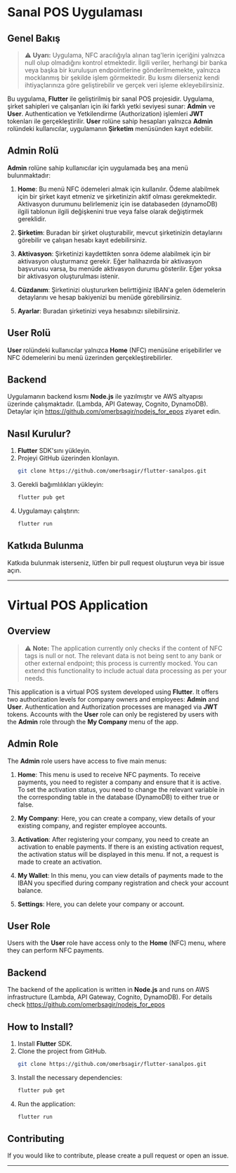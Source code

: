 
# Sanal POS Uygulaması

## Genel Bakış

> ⚠️ **Uyarı:** Uygulama, NFC aracılığıyla alınan tag'lerin içeriğini yalnızca null olup olmadığını kontrol etmektedir. İlgili veriler, herhangi bir banka veya başka bir kuruluşun endpointlerine gönderilmemekte, yalnızca mocklanmış bir şekilde işlem görmektedir. Bu kısmı dilerseniz kendi ihtiyaçlarınıza göre geliştirebilir ve gerçek veri işleme ekleyebilirsiniz.


Bu uygulama, **Flutter** ile geliştirilmiş bir sanal POS projesidir. Uygulama, şirket sahipleri ve çalışanları için iki farklı yetki seviyesi sunar: **Admin** ve **User**. Authentication ve Yetkilendirme (Authorization) işlemleri **JWT** tokenları ile gerçekleştirilir. **User** rolüne sahip hesapları yalnızca **Admin** rolündeki kullanıcılar, uygulamanın **Şirketim** menüsünden kayıt edebilir.

## Admin Rolü

**Admin** rolüne sahip kullanıcılar için uygulamada beş ana menü bulunmaktadır:

1. **Home**: Bu menü NFC ödemeleri almak için kullanılır. Ödeme alabilmek için bir şirket kayıt etmeniz ve şirketinizin aktif olması gerekmektedir. Aktivasyon durumunu belirlemeniz için ise databaseden (dynamoDB) ilgili tablonun ilgili değişkenini true veya false olarak değiştirmek gereklidir.

2. **Şirketim**: Buradan bir şirket oluşturabilir, mevcut şirketinizin detaylarını görebilir ve çalışan hesabı kayıt edebilirsiniz.

3. **Aktivasyon**: Şirketinizi kaydettikten sonra ödeme alabilmek için bir aktivasyon oluşturmanız gerekir. Eğer halihazırda bir aktivasyon başvurusu varsa, bu menüde aktivasyon durumu gösterilir. Eğer yoksa bir aktivasyon oluşturulması istenir.

4. **Cüzdanım**: Şirketinizi oluştururken belirttiğiniz IBAN'a gelen ödemelerin detaylarını ve hesap bakiyenizi bu menüde görebilirsiniz.

5. **Ayarlar**: Buradan şirketinizi veya hesabınızı silebilirsiniz.

## User Rolü

**User** rolündeki kullanıcılar yalnızca **Home** (NFC) menüsüne erişebilirler ve NFC ödemelerini bu menü üzerinden gerçekleştirebilirler.

## Backend

Uygulamanın backend kısmı **Node.js** ile yazılmıştır ve AWS altyapısı üzerinde çalışmaktadır. (Lambda, API Gateway, Cognito, DynamoDB). Detaylar için https://github.com/omerbsagir/nodejs_for_epos ziyaret edin.

## Nasıl Kurulur?

1. **Flutter** SDK'sını yükleyin.
2. Projeyi GitHub üzerinden klonlayın.
   ```bash
   git clone https://github.com/omerbsagir/flutter-sanalpos.git
   ```
3. Gerekli bağımlılıkları yükleyin:
   ```bash
   flutter pub get
   ```
4. Uygulamayı çalıştırın:
   ```bash
   flutter run
   ```

## Katkıda Bulunma

Katkıda bulunmak isterseniz, lütfen bir pull request oluşturun veya bir issue açın.

---

# Virtual POS Application

## Overview

> ⚠️ **Note:** The application currently only checks if the content of NFC tags is null or not. The relevant data is not being sent to any bank or other external endpoint; this process is currently mocked. You can extend this functionality to include actual data processing as per your needs.


This application is a virtual POS system developed using **Flutter**. It offers two authorization levels for company owners and employees: **Admin** and **User**. Authentication and Authorization processes are managed via **JWT** tokens. Accounts with the **User** role can only be registered by users with the **Admin** role through the **My Company** menu of the app.

## Admin Role

The **Admin** role users have access to five main menus:

1. **Home**: This menu is used to receive NFC payments. To receive payments, you need to register a company and ensure that it is active. To set the activation status, you need to change the relevant variable in the corresponding table in the database (DynamoDB) to either true or false.

2. **My Company**: Here, you can create a company, view details of your existing company, and register employee accounts.

3. **Activation**: After registering your company, you need to create an activation to enable payments. If there is an existing activation request, the activation status will be displayed in this menu. If not, a request is made to create an activation.

4. **My Wallet**: In this menu, you can view details of payments made to the IBAN you specified during company registration and check your account balance.

5. **Settings**: Here, you can delete your company or account.

## User Role

Users with the **User** role have access only to the **Home** (NFC) menu, where they can perform NFC payments.

## Backend

The backend of the application is written in **Node.js** and runs on AWS infrastructure (Lambda, API Gateway, Cognito, DynamoDB). For details check https://github.com/omerbsagir/nodejs_for_epos

## How to Install?

1. Install **Flutter** SDK.
2. Clone the project from GitHub.
   ```bash
   git clone https://github.com/omerbsagir/flutter-sanalpos.git
   ```
3. Install the necessary dependencies:
   ```bash
   flutter pub get
   ```
4. Run the application:
   ```bash
   flutter run
   ```

## Contributing

If you would like to contribute, please create a pull request or open an issue.

---
